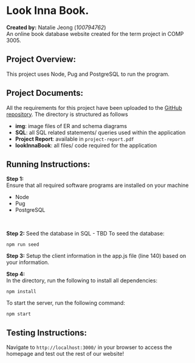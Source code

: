 # Look Inna Book.
**Created by:** Natalie Jeong (*100794762*) <br>An online book database website created for the term project in COMP 3005.

## Project Overview:
This project uses Node, Pug and PostgreSQL to run the program.

## Project Documents:
All the requirements for this project have been uploaded to the [GitHub repository](https://github.com/natjeo/3005-project).
The directory is structured as follows
- **img**: image files of ER and schema diagrams
- **SQL**: all SQL related statements/ queries used within the application
- **Project Report**: available in `project-report.pdf`
- **lookInnaBook**: all files/ code required for the application

## Running Instructions:
**Step 1:**
<br>Ensure that all required software programs are installed on your machine
- Node
- Pug
- PostgreSQL
<br>

**Step 2:**
Seed the database in SQL - TBD
To seed the database:
```shell
npm run seed
```

**Step 3:**
Setup the client information in the app.js file (line 140) based on your information.

**Step 4:**
<br>In the directory, run the following to install all dependencies:

```shell
npm install
```

To start the server, run the following command:
```shell
npm start
```

## Testing Instructions:
Navigate to `http://localhost:3000/` in your browser to access the homepage and test out the rest of our website!
